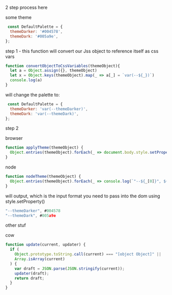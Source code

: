 
2 step process here


some theme
```js
 const DefaultPalette = {
  themeDarker: '#004578',
  themeDark: '#005a9e',
};
```

step 1 - this function will convert our Jss object to reference itself as css vars
```js
function convertObjectToCssVariables(themeObject){
  let a = Object.assign({}, themeObject)
  let x = Object.keys(themeObject).map(_ => a[_] = `var(--${_})`)
  console.log(a)
}
```
will change the palette to:
```js
 const DefaultPalette = {
  themeDarker: 'var(--themeDarker)',
  themeDark: 'var(--themeDark)',
};
```
step 2

browser
```js
function applyTheme(themeObject) {
  Object.entries(themeObject).forEach(_ => document.body.style.setProperty(`"--${_[0]}", ${_[1]}`));
}
```
node
```js
function nodeTheme(themeObject) {
  Object.entries(themeObject).forEach(_ => console.log(`"--${_[0]}", ${_[1]}`));
}

```

will output, which is the input format you need to pass into the dom using style.setProperty()
```js
"--themeDarker", #004578
"--themeDark", #005a9e
```










other stuf


cow
```js
function update(current, updater) {
  if (
    Object.prototype.toString.call(current) === "[object Object]" ||
    Array.isArray(current)
  ) {
    var draft = JSON.parse(JSON.stringify(current));
    updater(draft);
    return draft;
  }
}
```
